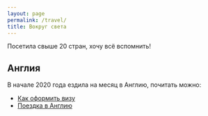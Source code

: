 ```yaml
---
layout: page
permalink: /travel/
title: Вокруг света
---
```


Посетила свыше 20 стран, хочу всё вспомнить!

## Англия
В начале 2020 года ездила на месяц в Англию, почитать можно:
- [Как оформить визу](http://keresm.ru/2020-12-21-viza/)
- [Поездка в Англию](http://keresm.ru/2020-04-06-uk/)

